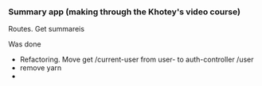 ### Summary app (making through the Khotey's video course)

Routes. Get summareis

Was done

* Refactoring. Move get /current-user from user- to auth-controller /user
* remove yarn
*
